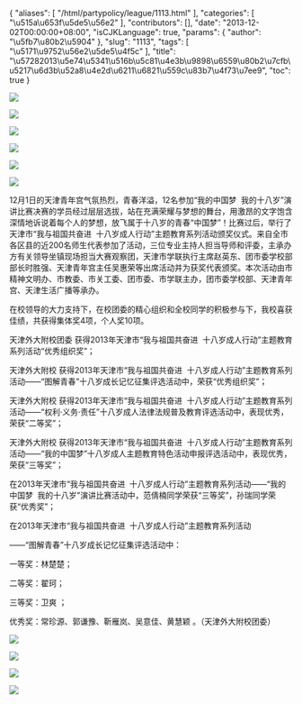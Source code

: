 {
    "aliases": [
        "/html/partypolicy/league/1113.html"
    ],
    "categories": [
        "\u515a\u653f\u5de5\u56e2"
    ],
    "contributors": [],
    "date": "2013-12-02T00:00:00+08:00",
    "isCJKLanguage": true,
    "params": {
        "author": "\u5fb7\u80b2\u5904"
    },
    "slug": "1113",
    "tags": [
        "\u5171\u9752\u56e2\u5de5\u4f5c"
    ],
    "title": "\u57282013\u5e74\u5341\u516b\u5c81\u4e3b\u9898\u6559\u80b2\u7cfb\u5217\u6d3b\u52a8\u4e2d\u6211\u6821\u559c\u83b7\u4f73\u7ee9",
    "toc": true
}

![](https://cdn.tfls.online/mirror/full/1fa75863256dfc3707b3a65adfd03407e2300583.jpg)




![](https://cdn.tfls.online/mirror/full/2b9d463f61bae5ce0c42cb4f1e933d9c23ec1641.jpg)




![](https://cdn.tfls.online/mirror/full/8391e4591268b4ad233f864ce0b23fa8b7853ca2.jpg)




![](https://cdn.tfls.online/mirror/full/252cb544cc64f27813999e3cefc55e85e388167e.jpg)




![](https://cdn.tfls.online/mirror/full/d02d511a05b845c918fc96aeecfeeca7b30042f8.jpg)




![](https://cdn.tfls.online/mirror/full/7c0342ec2507f78bf0276fee88df43fe083b1693.jpg)









12月1日的天津青年宫气氛热烈，青春洋溢，12名参加“我的中国梦  我的十八岁”演讲比赛决赛的学员经过层层选拔，站在充满荣耀与梦想的舞台，用激昂的文字饱含深情地诉说着每个人的梦想，放飞属于十八岁的青春“中国梦”！比赛过后，举行了天津市“我与祖国共奋进  十八岁成人行动”主题教育系列活动颁奖仪式。来自全市各区县的近200名师生代表参加了活动，三位专业主持人担当导师和评委，主承办方有关领导坐镇现场担当大赛观察团，天津市学联执行主席赵英东、团市委学校部部长时胜强、天津青年宫主任吴惠荣等出席活动并为获奖代表颁奖。本次活动由市精神文明办、市教委、市关工委、团市委、市学联主办，团市委学校部、天津青年宫、天津生活广播等承办。




在校领导的大力支持下，在校团委的精心组织和全校同学的积极参与下，我校喜获佳绩，共获得集体奖4项，个人奖10项。




天津外大附校团委 获得2013年天津市“我与祖国共奋进  十八岁成人行动”主题教育系列活动“优秀组织奖”；




天津外大附校 获得2013年天津市“我与祖国共奋进  十八岁成人行动”主题教育系列活动——“图解青春”十八岁成长记忆征集评选活动中，荣获“优秀组织奖”；




天津外大附校 获得2013年天津市“我与祖国共奋进  十八岁成人行动”主题教育系列活动——“权利·义务·责任”十八岁成人法律法规普及教育评选活动中，表现优秀，荣获“二等奖”；




天津外大附校 获得2013年天津市“我与祖国共奋进  十八岁成人行动”主题教育系列活动——“我的中国梦”十八岁成人主题教育特色活动申报评选活动中，表现优秀，荣获“三等奖”；




在2013年天津市“我与祖国共奋进  十八岁成人行动”主题教育系列活动——“我的中国梦  我的十八岁”演讲比赛活动中，范倩楠同学荣获“三等奖”，孙瑞同学荣获“优秀奖”；









在2013年天津市“我与祖国共奋进  十八岁成人行动”主题教育系列活动




——“图解青春”十八岁成长记忆征集评选活动中：




一等奖：林楚楚；




二等奖：翟珂；




三等奖：卫爽 ；




优秀奖：常珍源、郭谦豫、靳雁岚、吴意佳、黄慧颖 。（天津外大附校团委）




![](https://cdn.tfls.online/mirror/full/f88b741501ef13178f67793c0c0ca80dc19ffc75.jpg)




![](https://cdn.tfls.online/mirror/full/c70bec8474e68d21b1da4882f1edbb96bf526091.jpg)




![](https://cdn.tfls.online/mirror/full/7f4016257e6e79823ae145ea965c2c24993d658c.jpg)




![](https://cdn.tfls.online/mirror/full/a66bb71c3d58ddc7aff800bce38bca4cd9dd5818.jpg)


